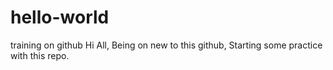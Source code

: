 # hello-world
training on github
Hi All,
 Being on new to this github, Starting some practice with this repo.
 
